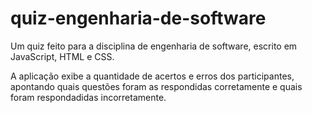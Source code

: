 # quiz-engenharia-de-software
Um quiz feito para a disciplina de engenharia de software, escrito em JavaScript, HTML e CSS.

A aplicação exibe a quantidade de acertos e erros dos participantes, apontando quais questões foram as respondidas corretamente e quais foram respondadidas incorretamente.
